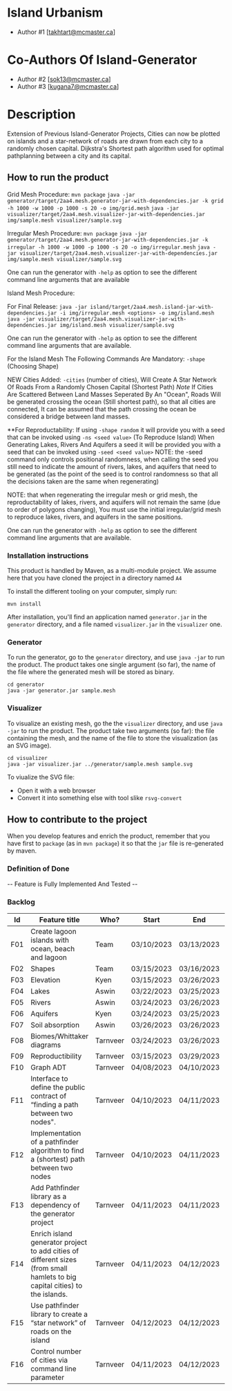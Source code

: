 # Island Urbanism

  - Author #1 [takhtart@mcmaster.ca]

# Co-Authors Of Island-Generator
  - Author #2 [sok13@mcmaster.ca]
  - Author #3 [kugana7@mcmaster.ca]

# Description
Extension of Previous Island-Generator Projects, Cities can now be plotted on islands and a star-network of roads are drawn from each city to a randomly chosen capital. Dijkstra's Shortest path algorithm used for optimal pathplanning between a city and its capital.

## How to run the product

Grid Mesh Procedure:
`mvn package`
`java -jar generator/target/2aa4.mesh.generator-jar-with-dependencies.jar -k grid -h 1000 -w 1000 -p 1000 -s 20 -o img/grid.mesh`
`java -jar visualizer/target/2aa4.mesh.visualizer-jar-with-dependencies.jar img/sample.mesh visualizer/sample.svg`

Irregular Mesh Procedure:
`mvn package`
`java -jar generator/target/2aa4.mesh.generator-jar-with-dependencies.jar -k irregular -h 1000 -w 1000 -p 1000 -s 20 -o img/irregular.mesh`
`java -jar visualizer/target/2aa4.mesh.visualizer-jar-with-dependencies.jar img/sample.mesh visualizer/sample.svg`

One can run the generator with `-help` as option to see the different command line arguments that are available

Island Mesh Procedure:

For Final Release:
`java -jar island/target/2aa4.mesh.island-jar-with-dependencies.jar -i img/irregular.mesh <options> -o img/island.mesh`
`java -jar visualizer/target/2aa4.mesh.visualizer-jar-with-dependencies.jar img/island.mesh visualizer/sample.svg`

One can run the generator with `-help` as option to see the different command line arguments that are available.

For the Island Mesh The Following Commands Are Mandatory:
`-shape` (Choosing Shape) 

NEW Cities Added:
`-cities` (number of cities), Will Create A Star Network Of Roads From a Randomly Chosen Capital (Shortest Path)
*Note* If Cities Are Scattered Between Land Masses Seperated By An "Ocean", Roads Will be generated crossing the ocean (Still shortest path), so that all cities are connected, It can be assumed that the path crossing the ocean be considered a bridge between land masses.

**For Reproductability:
If using `-shape random` it will provide you with a seed that can be invoked using `-ns <seed value>` (To Reproduce Island)
When Generating Lakes, Rivers And Aquifers a seed it will be provided you with a seed that can be invoked using `-seed <seed value>`
NOTE: the -seed command only controls positional randomness, when calling the seed you still need to indicate the amount of rivers, lakes, and aquifers that need to be generated (as the point of the seed is to control randomness so that all the decisions taken are the same when regenerating)

NOTE: that when regenerating the irregular mesh or grid mesh, the reproductability of lakes, rivers, and aquifers will not remain the same (due to order of polygons changing), You must use the initial irregular/grid mesh to reproduce lakes, rivers, and aquifers in the same positions.

One can run the generator with `-help` as option to see the different command line arguments that are available.

### Installation instructions

This product is handled by Maven, as a multi-module project. We assume here that you have cloned the project in a directory named `A4`

To install the different tooling on your computer, simply run:

```
mvn install
```

After installation, you'll find an application named `generator.jar` in the `generator` directory, and a file named `visualizer.jar` in the `visualizer` one. 

### Generator

To run the generator, go to the `generator` directory, and use `java -jar` to run the product. The product takes one single argument (so far), the name of the file where the generated mesh will be stored as binary.

```
cd generator 
java -jar generator.jar sample.mesh
```

### Visualizer

To visualize an existing mesh, go the the `visualizer` directory, and use `java -jar` to run the product. The product take two arguments (so far): the file containing the mesh, and the name of the file to store the visualization (as an SVG image).

```
cd visualizer 
java -jar visualizer.jar ../generator/sample.mesh sample.svg
```
To viualize the SVG file:

  - Open it with a web browser
  - Convert it into something else with tool slike `rsvg-convert`

## How to contribute to the project

When you develop features and enrich the product, remember that you have first to `package` (as in `mvn package`) it so that the `jar` file is re-generated by maven.

### Definition of Done

-- Feature is Fully Implemented And Tested --

### Backlog

| Id | Feature title | Who? | Start | End | Status |
|:--:|---------------|------|-------|-----|--------|
| F01 | Create lagoon islands with ocean, beach and lagoon | Team | 03/10/2023 | 03/13/2023 | D | 
| F02 | Shapes | Team | 03/15/2023 | 03/16/2023 | D | 
| F03 | Elevation | Kyen | 03/15/2023 | 03/26/2023 | D |
| F04 | Lakes | Aswin | 03/22/2023 | 03/25/2023 | D |
| F05 | Rivers | Aswin | 03/24/2023 | 03/26/2023 | D | 
| F06 | Aquifers | Kyen | 03/24/2023 | 03/25/2023 | D | 
| F07 | Soil absorption | Aswin | 03/26/2023 | 03/26/2023 | D |
| F08 | Biomes/Whittaker diagrams | Tarnveer | 03/24/2023 | 03/26/2023 | D |
| F09 | Reproductibility | Tarnveer | 03/15/2023 | 03/29/2023 | D | 
| F10 | Graph ADT | Tarnveer | 04/08/2023 | 04/10/2023 | D | 
| F11 | Interface to define the public contract of “finding a path between two nodes". | Tarnveer | 04/10/2023 | 04/11/2023 | D | 
| F12 | Implementation of a pathfinder algorithm to find a (shortest) path between two nodes | Tarnveer | 04/10/2023 | 04/11/2023 | D | 
| F13 | Add Pathfinder library as a dependency of the generator project | Tarnveer | 04/11/2023 | 04/11/2023 | D | 
| F14 | Enrich island generator project to add cities of different sizes (from small hamlets to big capital cities) to the islands. | Tarnveer | 04/11/2023 | 04/12/2023 | D | 
| F15 | Use pathfinder library to create a “star network” of roads on the island | Tarnveer | 04/12/2023 | 04/12/2023 | D | 
| F16 | Control number of cities via command line parameter | Tarnveer |04/11/2023 | 04/12/2023 | D | 




